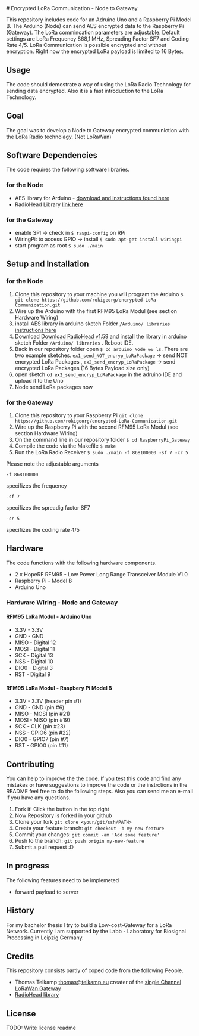 <snippet>
  <content>
# Encrypted LoRa Communication - Node to Gateway

This repository includes code for an Adruino Uno and a Raspberry Pi Model B.
The Arduino (Node) can send AES encrypted data to the Raspberry Pi (Gateway). The LoRa commincation parameters are adjustable. Default settings are LoRa Frequency 868,1 MHz, Spreading Factor SF7 and Coding Rate 4/5. LoRa Communication is possible encrypted and without encryption. Right now the encrypted LoRa payload is limited to 16 Bytes.

## Usage
The code should demostrate a way of using the LoRa Radio Technology for sending data encrypted. Also it is a fast introduction to the LoRa Technology. 

## Goal
The goal was to develop a Node to Gateway encrypted communiction with the LoRa Radio technolagy. (Not LoRaWan)


## Software Dependencies 
The code requires the following software libraries.
### for the Node
* AES library for Arduino - [download and instructions found here](http://spaniakos.github.io/AES/)
* RadioHead Library [link here](http://www.airspayce.com/mikem/arduino/RadioHead/)

### for the Gateway
* enable SPI -> check in  ```$ raspi-config``` on RPi 
* WiringPi: to access GPIO -> install ```$ sudo apt-get install wiringpi```
* start program as root ``$ sudo ./main``

## Setup and Installation
### for the Node
1. Clone this repository to your machine you will program the Arduino ```$ git clone https://github.com/rokigeorg/encrypted-LoRa-Communication.git ``` 
2. Wire up the Arduino with the first RFM95 LoRa Modul (see section Hardware Wiring)
3. install AES library in arduino sketch Folder ``/Arduino/ libraries``  [instructions here](http://spaniakos.github.io/AES/)
4. Download [Download RadioHead v1.59](https://cdn-learn.adafruit.com/assets/assets/000/031/670/original/RadioHead-1.59.zip?1460574831) and install the library in arduino sketch Folder ``/Arduino/ libraries`` . Reboot IDE.
5. Back in our repository folder open ``$ cd arduino_Node && ls``. There are two example sketches. ```ex1_send_NOT_encryp_LoRaPackage``` -> send NOT encrypted LoRa Packages , ```ex2_send_encryp_LoRaPackage``` -> send encrypted LoRa Packages (16 Bytes Payload size only)
6. open sketch ``cd ex2_send_encryp_LoRaPackage`` in the adruino IDE and upload it to the Uno  
7. Node send LoRa packages now

### for the Gateway
1. Clone this repository to your Raspberry Pi ```git clone https://github.com/rokigeorg/encrypted-LoRa-Communication.git ``` 
2. Wire up the Raspberry Pi with the second RFM95 LoRa Modul (see section Hardware Wiring)
3. On the command line in our repository folder  ``$ cd RaspberryPi_Gateway``
4. Compile the code via the Makefile ``$ make``
5. Run the LoRa Radio Receiver ``$ sudo ./main -f 868100000 -sf 7 -cr 5`` 

Please note the adjustable arguments 
```
-f 868100000
 ``` 
 specifizes the frequency
 ```
 -sf 7
 ``` 
 specifizes the spreadig factor SF7
  ```
 -cr 5
 ``` 
 specifizes the coding rate 4/5

## Hardware 
The code functions with the following hardware components.
* 2 x HopeRF RFM95 - Low Power Long Range Transceiver Module V1.0 
* Raspberry Pi - Model B
* Arduino Uno

### Hardware Wiring - Node and Gateway

#### RFM95 LoRa Modul - Arduino Uno
* 3.3V - 3.3V
* GND - GND 
* MISO - Digital 12  
* MOSI - Digital 11  
* SCK - Digital 13  
* NSS - Digital 10  
* DIO0 - Digital 3 
* RST - Digital 9 

#### RFM95 LoRa Modul - Raspbery Pi Model B
* 3.3V - 3.3V (header pin #1) 
* GND - GND (pin #6) 
* MISO - MOSI (pin #21) 
* MOSI - MISO (pin #19) 
* SCK - CLK (pin #23) 
* NSS - GPIO6 (pin #22) 
* DIO0 - GPIO7 (pin #7) 
* RST - GPIO0 (pin #11)


## Contributing
You can help to improve the the code. 
If you test this code and find any mistakes or have suggestions to improve the code or the instrctions in the README feel free to do the following steps. Also you can send me an e-mail if you have any questions. 

1. Fork it! Click the button in the top right
2. Now Repository is forked in your github 
3. Clone your fork `git clone <your/git/ssh/PATH>`
3. Create your feature branch: `git checkout -b my-new-feature`
3. Commit your changes: `git commit -am 'Add some feature'`
4. Push to the branch: `git push origin my-new-feature`
5. Submit a pull request :D


## In progress
The following features need to be implemeted
* forward payload to server

## History
For my bachelor thesis I try to build a Low-cost-Gateway for a LoRa Network. Currently I am supported by the Labb - Laboratory for Biosignal Processing in Leipzig Germany. 
## Credits
This repository consists partly of coped code from the following People.
* Thomas Telkamp thomas@telkamp.eu creater of the [single Channel LoRaWan Gateway](https://github.com/tftelkamp/single_chan_pkt_fwd)
* [RadioHead library](http://www.airspayce.com/mikem/arduino/RadioHead/)

## License
TODO: Write license
</content>
  <tabTrigger>readme</tabTrigger>
</snippet>